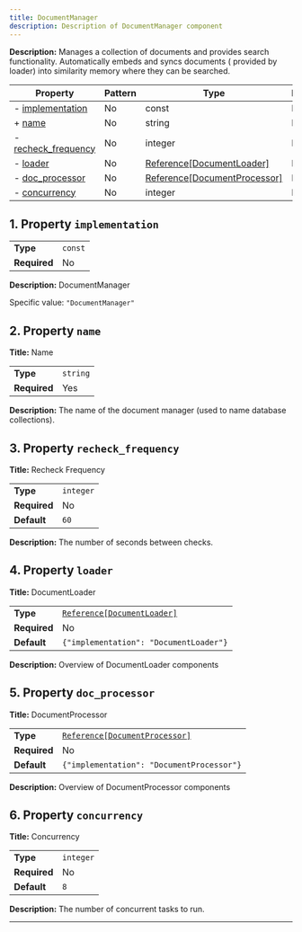 ```yaml
---
title: DocumentManager
description: Description of DocumentManager component
---
```


**Description:** Manages a collection of documents and provides search functionality. Automatically embeds and syncs documents (
provided by loader) into similarity memory where they can be searched.

| Property                                   | Pattern | Type                                                                        | Deprecated | Definition | Title/Description |
| ------------------------------------------ | ------- | --------------------------------------------------------------------------- | ---------- | ---------- | ----------------- |
| - [implementation](#implementation )       | No      | const                                                                       | No         | -          | DocumentManager   |
| + [name](#name )                           | No      | string                                                                      | No         | -          | Name              |
| - [recheck_frequency](#recheck_frequency ) | No      | integer                                                                     | No         | -          | Recheck Frequency |
| - [loader](#loader )                       | No      | [Reference[DocumentLoader]](/docs/components/documentloader/overview)       | No         | -          | DocumentLoader    |
| - [doc_processor](#doc_processor )         | No      | [Reference[DocumentProcessor]](/docs/components/documentprocessor/overview) | No         | -          | DocumentProcessor |
| - [concurrency](#concurrency )             | No      | integer                                                                     | No         | -          | Concurrency       |

## <a name="implementation"></a>1. Property `implementation`

|              |         |
| ------------ | ------- |
| **Type**     | `const` |
| **Required** | No      |

**Description:** DocumentManager

Specific value: `"DocumentManager"`

## <a name="name"></a>2. Property `name`

**Title:** Name

|              |          |
| ------------ | -------- |
| **Type**     | `string` |
| **Required** | Yes      |

**Description:** The name of the document manager (used to name database collections).

## <a name="recheck_frequency"></a>3. Property `recheck_frequency`

**Title:** Recheck Frequency

|              |           |
| ------------ | --------- |
| **Type**     | `integer` |
| **Required** | No        |
| **Default**  | `60`      |

**Description:** The number of seconds between checks.

## <a name="loader"></a>4. Property `loader`

**Title:** DocumentLoader

|              |                                                                         |
| ------------ | ----------------------------------------------------------------------- |
| **Type**     | [`Reference[DocumentLoader]`](/docs/components/documentloader/overview) |
| **Required** | No                                                                      |
| **Default**  | `{"implementation": "DocumentLoader"}`                                  |

**Description:** Overview of DocumentLoader components

## <a name="doc_processor"></a>5. Property `doc_processor`

**Title:** DocumentProcessor

|              |                                                                               |
| ------------ | ----------------------------------------------------------------------------- |
| **Type**     | [`Reference[DocumentProcessor]`](/docs/components/documentprocessor/overview) |
| **Required** | No                                                                            |
| **Default**  | `{"implementation": "DocumentProcessor"}`                                     |

**Description:** Overview of DocumentProcessor components

## <a name="concurrency"></a>6. Property `concurrency`

**Title:** Concurrency

|              |           |
| ------------ | --------- |
| **Type**     | `integer` |
| **Required** | No        |
| **Default**  | `8`       |

**Description:** The number of concurrent tasks to run.

----------------------------------------------------------------------------------------------------------------------------
